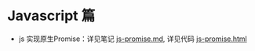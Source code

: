 Javascript 篇
==================

-  js 实现原生Promise：详见笔记 [js-promise.md](js-promise.md), 详见代码 [js-promise.html](js-promise.html)
